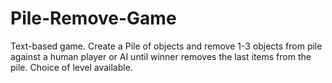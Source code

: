# Pile-Remove-Game
Text-based game. Create a Pile of objects and remove 1-3 objects from pile 
against a human player or AI until winner removes the last items from the pile. 
Choice of level available.

